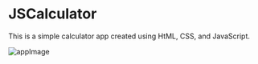 # JSCalculator
This is a simple calculator app created using HtML, CSS, and JavaScript. 

![appImage](https://user-images.githubusercontent.com/71354242/117904149-cedb7d80-b29e-11eb-9be7-3828f01c6671.png)
